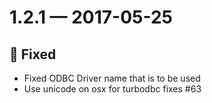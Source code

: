 # 1.2.1 — 2017-05-25

## 🐞 Fixed

- Fixed ODBC Driver name that is to be used
- Use unicode on osx for turbodbc fixes #63

